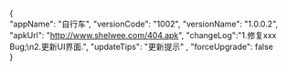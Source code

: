 {   
        "appName": "自行车", 
        "versionCode": "1002", 
        "versionName": "1.0.0.2", 
        "apkUrl": "http://www.shelwee.com/404.apk", 
        "changeLog":"1.修复xxx Bug;\n2.更新UI界面.", 
        "updateTips": "更新提示" ,
        "forceUpgrade": false   
    }
